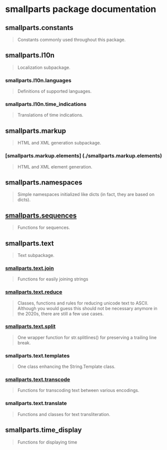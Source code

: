 # smallparts package documentation

## smallparts.constants

> Constants commonly used throughout this package.

## smallparts.l10n

> Localization subpackage.

### smallparts.l10n.languages

> Definitions of supported languages.

### smallparts.l10n.time_indications

> Translations of time indications.

## smallparts.markup

> HTML and XML generation subpackage.

### [smallparts.markup.elements] (./smallparts.markup.elements)

> HTML and XML element generation.

## smallparts.namespaces

> Simple namespaces initialized like dicts (in fact, they are based on dicts).

## [smallparts.sequences](./smallparts.sequences.md)

> Functions for sequences.

## smallparts.text

> Text subpackage.

### [smallparts.text.join](./smallparts.text.join.md)

> Functions for easily joining strings

### [smallparts.text.reduce](./smallparts.text.reduce.md)

> Classes, functions and rules for reducing unicode text to ASCII.  
> Although you would guess this should not be necessary anymore in the 2020s,
> there are still a few use cases.

### [smallparts.text.split](./smallparts.text.split.md)

> One wrapper function for str.splitlines() for preserving a trailing line break.

### smallparts.text.templates

> One class enhancing the String.Template class.

### [smallparts.text.transcode](./smallparts.text.transcode.md)

> Functions for transcoding text between various encodings.

### smallparts.text.translate

> Functions and classes for text transliteration.

## smallparts.time_display

> Functions for displaying time


